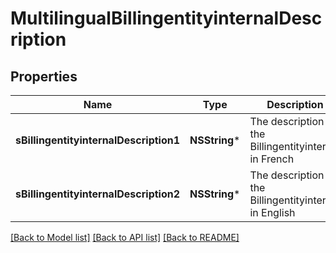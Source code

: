 # MultilingualBillingentityinternalDescription

## Properties
Name | Type | Description | Notes
------------ | ------------- | ------------- | -------------
**sBillingentityinternalDescription1** | **NSString*** | The description of the Billingentityinternal in French | [optional] 
**sBillingentityinternalDescription2** | **NSString*** | The description of the Billingentityinternal in English | [optional] 

[[Back to Model list]](../README.md#documentation-for-models) [[Back to API list]](../README.md#documentation-for-api-endpoints) [[Back to README]](../README.md)



